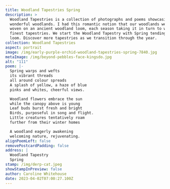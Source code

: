 ```yaml
---
title: Woodland Tapestries Spring
description: >
  Woodland Tapestries is a collection of photographs and poems showcasing our
  wonderful woodlands. I had this romantic notion that our woodlands were being
  woven on an ancient woodland loom, each season taking it in turn to weave its
  finest tapestries. We start the Woodland Tapestry with Spring tending the
  loom. Discover more tapestries as we transition through the year. 
collection: Woodland Tapestries
aspect: portrait
image: /img/early-purple-orchid-woodland-tapestries-spring-7840.jpg
metaImage: /img/beyond-pebbles-face-kingsdo.jpg
alt: "111"
poem: |-
  Spring warps and wefts 
  its vibrant threads
  all around colour spreads
  A splash of yellow, a haze of blue
  pinks and whites, cheerful views.

  Woodland flowers embrace the sun 
  while the canopy above is young
  Leaf buds burst fresh and bright
  Birds, purposeful in song and flight.
  Little creatures tentatively roam 
  further from their winter homes 

  A woodland eagerly awakening 
  welcoming nature, rejuvenating.
alignPoemLeft: false
removePostcardPadding: false
address: |
  Woodland Tapestry
  Spring
stamp: /img/derp-cat.jpeg
showStampInPreview: false
author: Caroline Whitehouse
date: 2023-04-02T07:00:27.100Z
---
```

